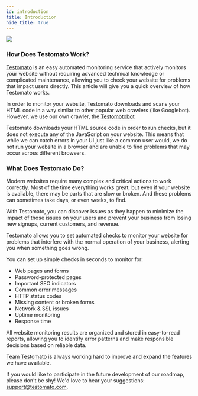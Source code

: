 ```yaml
---
id: introduction
title: Introduction
hide_title: true
---
```


<a href="http://www.testomato.com">
	<img src="https://www.testomato.com/img/logo/testomato.svg" style={{ width: "320px", margin: "0 auto", display: "block"}}/>
</a>

### How Does Testomato Work?

[Testomato](https://www.testomato.com) is an easy automated monitoring 
service that actively monitors your website without requiring advanced
technical knowledge or complicated maintenance, allowing you to check
your website for problems that impact users directly. This article 
will give you a quick overview of how Testomato works.

In order to monitor your website, Testomato downloads and scans your
HTML code in a way similar to other popular web crawlers (like
Googlebot). However, we use our own crawler, the 
[Testomotobot](https://www.testomato.com/bot)

Testomato downloads your HTML source code in order to run checks, but it
does not execute any of the JavaScript on your website. This means that
while we can catch errors in your UI just like a common user would, we
do not run your website in a browser and are unable to find problems
that may occur across different browsers.

### What Does Testomato Do?

Modern websites require many complex and critical actions to work
correctly. Most of the time everything works great, but even if your
website is available, there may be parts that are slow or broken. And
these problems can sometimes take days, or even weeks, to find.

With Testomato, you can discover issues as they happen to minimize the
impact of those issues on your users and prevent your business from
losing new signups, current customers, and revenue.

Testomato allows you to set automated checks to monitor your website for
problems that interfere with the normal operation of your business,
alerting you when something goes wrong.

You can set up simple checks in seconds to monitor for:

* Web pages and forms
* Password-protected pages
* Important SEO indicators
* Common error messages
* HTTP status codes
* Missing content or broken forms
* Network & SSL issues
* Uptime monitoring
* Response time

All website monitoring results are organized and stored in easy-to-read
reports, allowing you to identify error patterns and make responsible
decisions based on reliable data.

[Team Testomato](https://www.testomato.com/team) is always working
hard to improve and expand the features we have available.

If you would like to participate in the future development of our
roadmap, please don't be shy! We'd love to hear your suggestions:
<support@testomato.com>.
